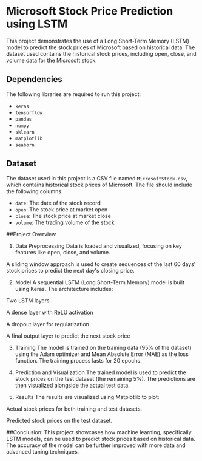 # Microsoft Stock Price Prediction using LSTM

This project demonstrates the use of a Long Short-Term Memory (LSTM) model to predict the stock prices of Microsoft based on historical data. The dataset used contains the historical stock prices, including open, close, and volume data for the Microsoft stock.

## Dependencies

The following libraries are required to run this project:

- `keras`
- `tensorflow`
- `pandas`
- `numpy`
- `sklearn`
- `matplotlib`
- `seaborn`


## Dataset

The dataset used in this project is a CSV file named `MicrosoftStock.csv`, which contains historical stock prices of Microsoft. The file should include the following columns:

- `date`: The date of the stock record
- `open`: The stock price at market open
- `close`: The stock price at market close
- `volume`: The trading volume of the stock

##Project Overview
1. Data Preprocessing
Data is loaded and visualized, focusing on key features like open, close, and volume.

A sliding window approach is used to create sequences of the last 60 days' stock prices to predict the next day's closing price.

2. Model
A sequential LSTM (Long Short-Term Memory) model is built using Keras. The architecture includes:

Two LSTM layers

A dense layer with ReLU activation

A dropout layer for regularization

A final output layer to predict the next stock price

3. Training
The model is trained on the training data (95% of the dataset) using the Adam optimizer and Mean Absolute Error (MAE) as the loss function. The training process lasts for 20 epochs.

4. Prediction and Visualization
The trained model is used to predict the stock prices on the test dataset (the remaining 5%). The predictions are then visualized alongside the actual test data.

5. Results
The results are visualized using Matplotlib to plot:

Actual stock prices for both training and test datasets.

Predicted stock prices on the test dataset.

##Conclusion:
This project showcases how machine learning, specifically LSTM models, can be used to predict stock prices based on historical data. The accuracy of the model can be further improved with more data and advanced tuning techniques.
